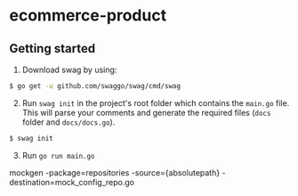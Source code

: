# ecommerce-product

## Getting started
1. Download swag by using:
```sh
$ go get -u github.com/swaggo/swag/cmd/swag
```
2. Run `swag init` in the project's root folder which contains the `main.go` file. This will parse your comments and generate the required files (`docs` folder and `docs/docs.go`).
```sh
$ swag init
```

3. Run `go run main.go`

mockgen -package=repositories -source={absolutepath} -destination=mock_config_repo.go
